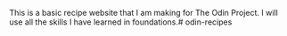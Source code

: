 This is a basic recipe website that I am making for The Odin Project. I will use all the skills I have learned in foundations.# odin-recipes
